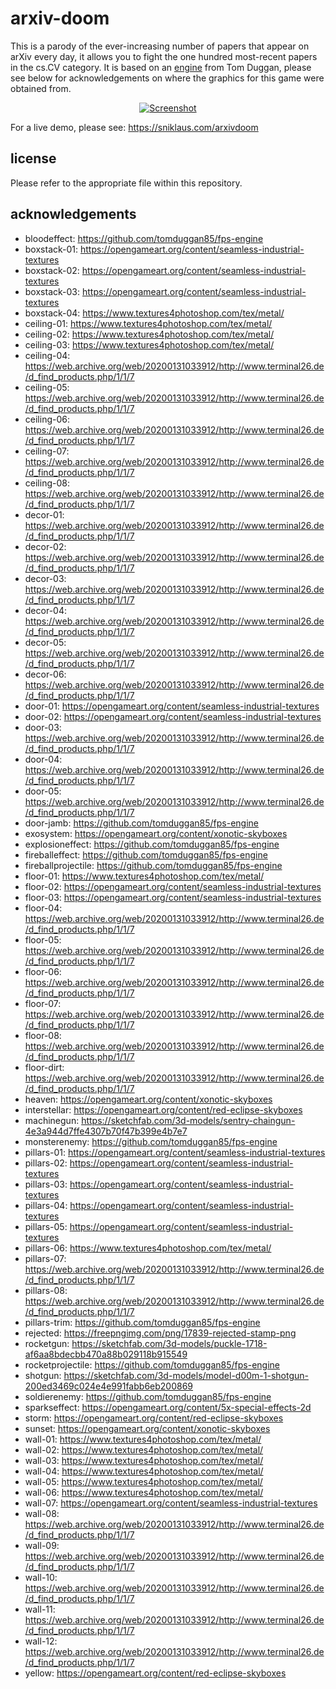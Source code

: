 # arxiv-doom
This is a parody of the ever-increasing number of papers that appear on arXiv every day, it allows you to fight the one hundred most-recent papers in the cs.CV category. It is based on an [engine](https://github.com/tomduggan85/fps-engine) from Tom Duggan, please see below for acknowledgements on where the graphics for this game were obtained from.

<p align="center"><a href="https://sniklaus.com/arxivdoom" rel="Paper"><img src="https://content.sniklaus.com/arxivdoom/screenshot.png" alt="Screenshot"></a></p>

For a live demo, please see: https://sniklaus.com/arxivdoom

## license
Please refer to the appropriate file within this repository.

## acknowledgements
- bloodeffect: https://github.com/tomduggan85/fps-engine
- boxstack-01: https://opengameart.org/content/seamless-industrial-textures
- boxstack-02: https://opengameart.org/content/seamless-industrial-textures
- boxstack-03: https://opengameart.org/content/seamless-industrial-textures
- boxstack-04: https://www.textures4photoshop.com/tex/metal/
- ceiling-01: https://www.textures4photoshop.com/tex/metal/
- ceiling-02: https://www.textures4photoshop.com/tex/metal/
- ceiling-03: https://www.textures4photoshop.com/tex/metal/
- ceiling-04: https://web.archive.org/web/20200131033912/http://www.terminal26.de/d_find_products.php/1/1/7
- ceiling-05: https://web.archive.org/web/20200131033912/http://www.terminal26.de/d_find_products.php/1/1/7
- ceiling-06: https://web.archive.org/web/20200131033912/http://www.terminal26.de/d_find_products.php/1/1/7
- ceiling-07: https://web.archive.org/web/20200131033912/http://www.terminal26.de/d_find_products.php/1/1/7
- ceiling-08: https://web.archive.org/web/20200131033912/http://www.terminal26.de/d_find_products.php/1/1/7
- decor-01: https://web.archive.org/web/20200131033912/http://www.terminal26.de/d_find_products.php/1/1/7
- decor-02: https://web.archive.org/web/20200131033912/http://www.terminal26.de/d_find_products.php/1/1/7
- decor-03: https://web.archive.org/web/20200131033912/http://www.terminal26.de/d_find_products.php/1/1/7
- decor-04: https://web.archive.org/web/20200131033912/http://www.terminal26.de/d_find_products.php/1/1/7
- decor-05: https://web.archive.org/web/20200131033912/http://www.terminal26.de/d_find_products.php/1/1/7
- decor-06: https://web.archive.org/web/20200131033912/http://www.terminal26.de/d_find_products.php/1/1/7
- door-01: https://opengameart.org/content/seamless-industrial-textures
- door-02: https://opengameart.org/content/seamless-industrial-textures
- door-03: https://web.archive.org/web/20200131033912/http://www.terminal26.de/d_find_products.php/1/1/7
- door-04: https://web.archive.org/web/20200131033912/http://www.terminal26.de/d_find_products.php/1/1/7
- door-05: https://web.archive.org/web/20200131033912/http://www.terminal26.de/d_find_products.php/1/1/7
- door-jamb: https://github.com/tomduggan85/fps-engine
- exosystem: https://opengameart.org/content/xonotic-skyboxes
- explosioneffect: https://github.com/tomduggan85/fps-engine
- fireballeffect: https://github.com/tomduggan85/fps-engine
- fireballprojectile: https://github.com/tomduggan85/fps-engine
- floor-01: https://www.textures4photoshop.com/tex/metal/
- floor-02: https://opengameart.org/content/seamless-industrial-textures
- floor-03: https://opengameart.org/content/seamless-industrial-textures
- floor-04: https://web.archive.org/web/20200131033912/http://www.terminal26.de/d_find_products.php/1/1/7
- floor-05: https://web.archive.org/web/20200131033912/http://www.terminal26.de/d_find_products.php/1/1/7
- floor-06: https://web.archive.org/web/20200131033912/http://www.terminal26.de/d_find_products.php/1/1/7
- floor-07: https://web.archive.org/web/20200131033912/http://www.terminal26.de/d_find_products.php/1/1/7
- floor-08: https://web.archive.org/web/20200131033912/http://www.terminal26.de/d_find_products.php/1/1/7
- floor-dirt: https://web.archive.org/web/20200131033912/http://www.terminal26.de/d_find_products.php/1/1/7
- heaven: https://opengameart.org/content/xonotic-skyboxes
- interstellar: https://opengameart.org/content/red-eclipse-skyboxes
- machinegun: https://sketchfab.com/3d-models/sentry-chaingun-4e3a944d7ffe4307b70f47b399e4b7e7
- monsterenemy: https://github.com/tomduggan85/fps-engine
- pillars-01: https://opengameart.org/content/seamless-industrial-textures
- pillars-02: https://opengameart.org/content/seamless-industrial-textures
- pillars-03: https://opengameart.org/content/seamless-industrial-textures
- pillars-04: https://opengameart.org/content/seamless-industrial-textures
- pillars-05: https://opengameart.org/content/seamless-industrial-textures
- pillars-06: https://www.textures4photoshop.com/tex/metal/
- pillars-07: https://web.archive.org/web/20200131033912/http://www.terminal26.de/d_find_products.php/1/1/7
- pillars-08: https://web.archive.org/web/20200131033912/http://www.terminal26.de/d_find_products.php/1/1/7
- pillars-trim: https://github.com/tomduggan85/fps-engine
- rejected: https://freepngimg.com/png/17839-rejected-stamp-png
- rocketgun: https://sketchfab.com/3d-models/puckle-1718-af6aa8bdecbb470a88b029118b915549
- rocketprojectile: https://github.com/tomduggan85/fps-engine
- shotgun: https://sketchfab.com/3d-models/model-d00m-1-shotgun-200ed3469c024e4e991fabb6eb200869
- soldierenemy: https://github.com/tomduggan85/fps-engine
- sparkseffect: https://opengameart.org/content/5x-special-effects-2d
- storm: https://opengameart.org/content/red-eclipse-skyboxes
- sunset: https://opengameart.org/content/xonotic-skyboxes
- wall-01: https://www.textures4photoshop.com/tex/metal/
- wall-02: https://www.textures4photoshop.com/tex/metal/
- wall-03: https://www.textures4photoshop.com/tex/metal/
- wall-04: https://www.textures4photoshop.com/tex/metal/
- wall-05: https://www.textures4photoshop.com/tex/metal/
- wall-06: https://www.textures4photoshop.com/tex/metal/
- wall-07: https://opengameart.org/content/seamless-industrial-textures
- wall-08: https://web.archive.org/web/20200131033912/http://www.terminal26.de/d_find_products.php/1/1/7
- wall-09: https://web.archive.org/web/20200131033912/http://www.terminal26.de/d_find_products.php/1/1/7
- wall-10: https://web.archive.org/web/20200131033912/http://www.terminal26.de/d_find_products.php/1/1/7
- wall-11: https://web.archive.org/web/20200131033912/http://www.terminal26.de/d_find_products.php/1/1/7
- wall-12: https://web.archive.org/web/20200131033912/http://www.terminal26.de/d_find_products.php/1/1/7
- yellow: https://opengameart.org/content/red-eclipse-skyboxes
